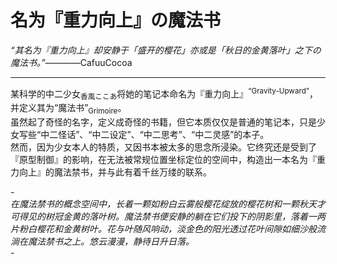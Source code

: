 # 名为『重力向上』の魔法书
*“其名为『重力向上』却安静于「盛开的樱花」亦或是「秋日的金黄落叶」之下の魔法书。”*————CafuuCocoa

******

某科学的中二少女<sub>香風ここあ</sub>将她的笔记本命名为『重力向上』<sup>“Gravity-Upward”</sup>，并定义其为“魔法书”<sub>Grimoire</sub>。  
虽然起了奇怪的名字，定义成奇怪的书籍，但它本质仅仅是普通的笔记本，只是少女写些“中二怪话”、“中二设定”、“中二思考”、“中二灵感”的本子。  
然而，因为少女本人的特质，又因书本被太多的思念所浸染。它终究还是受到了『原型制御』的影响，在无法被常规位置坐标定位的空间中，构造出一本名为『重力向上』的魔法禁书，并与此有着千丝万缕的联系。

*-  
在魔法禁书的概念空间中，长着一颗如粉白云雾般樱花绽放的樱花树和一颗秋天才可得见的树冠金黄的落叶树。魔法禁书便安静的躺在它们投下的阴影里，落着一两片粉白樱花和金黄树叶。花与叶随风响动，淡金色的阳光透过花叶间隙如细沙般流淌在魔法禁书之上。悠云漫漫，静待日升日落。  
-*
